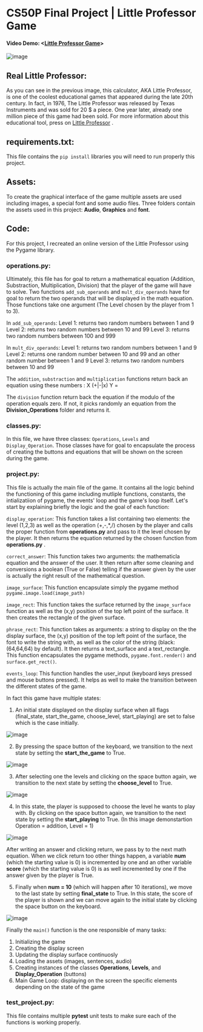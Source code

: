 # CS50P Final Project | Little Professor Game

#### Video Demo:  <[Little Professor Game](https://youtu.be/Sdpof7ePjQY)>

![image](https://github.com/Aladin-bit01/CS50p-Final-Project/assets/144846441/5c7d1517-1647-48e6-b94b-ade36ca04e59)


## Real Little Professor:
As you can see in the previous image, this calculator, AKA Little Professor, is one of the coolest educational games that appeared during the late 20th century.
In fact, in 1976, The Little Professor was released by Texas Instruments and was sold for 20 $ a piece. One year later, already one million piece of this game 
had been sold. For more information about this educational tool, press on [Little Professor](https://en.wikipedia.org/wiki/Little_Professor) .

## requirements.txt:
This file contains the `pip install` libraries you will need to run properly this project. 

## Assets:
To create the graphical interface of the game multiple assets are used including images, a special font and some audio files. Three folders contain the assets used in this project: **Audio**, **Graphics** and **font**.

## Code:
For this project, I recreated an online version of the Little Professor using the Pygame library. 

### operations.py:
Ultimately, this file has for goal to return a mathematical equation (Addition, Substraction, Multiplication, Division) that the player of the game will have to solve.
Two functions `add_sub_operands` and `mult_div_operands` have for goal to return the two operands that will be displayed in the math equation. Those functions take one argument (The Level chosen by the player from 1 to 3). 

In `add_sub_operands`:
    Level 1: returns two random numbers between 1 and 9
    Level 2: returns two random numbers between 10 and 99
    Level 3: returns two random numbers between 100 and 999
    
In `mult_div_operands`:
    Level 1: returns two random numbers between 1 and 9
    Level 2: returns one random number between 10 and 99 and an other random number between 1 and 9
    Level 3: returns two random numbers between 10 and 99

The `addition`, `substraction` and `multiplication` functions return back an equation using these numbers : X (+|-|x) Y =

The `division` function return back the equation if the modulo of the operation equals zero. If not, it picks randomly an equation from the **Division_Operations**
folder and returns it. 

### classes.py:
In this file, we have three classes: `Operations`, `Levels` and `Display_Operation`. Those classes have for goal to encapsulate the process of creating the buttons and
equations that will be shown on the screen during the game. 

### project.py:
This file is actually the main file of the game. It contains all the logic behind the functioning of this game including mutliple functions, constants, the intializatiion of pygame, the events' loop and the game's loop itself. Let's start by explaining briefly the logic and the goal of each function:

`display_operation`: This function takes a list containing two elements: the level (1,2,3) as well as the operation (+,-,*,/) chosen by the player and calls the proper function from **operations.py** and pass to it the level chosen by the player. It then returns the equation returned by the chosen function from **operations.py** .

`correct_answer`: This function takes two arguments: the mathematicla equation and the answer of the user. It then return after some cleaning and conversions a boolean (True or False) telling if the answer given by the user is actually the right result of the mathematical question. 

`image_surface`: This function encapsulate simply the pygame method `pygame.image.load(image_path)`

`image_rect`: This function takes the surface returned by the `image_surface` function as well as the (x,y) position of the top left point of the surface. It then creates the rectangle of the given surface. 

`phrase_rect`: This function takes as arguments: a string to display on the the display surface, the (x,y) position of the top left point of the surface, the font to write the string with, as well as the color of the string (black:(64,64,64) by default). It then returns a text_surface and a text_rectangle. This function encapsulates the pygame methods, `pygame.font.render()` and `surface.get_rect()`.

`events_loop`: This function handles the user_input (keyboard keys pressed and mouse buttons pressed). It helps as well to make the transition between the different states of the game. 

In fact this game have multiple states:

1. An initial state displayed on the display surface when all flags (final_state, start_the_game, choose_level, start_playing) are set to false which is the case initially.
   
![image](https://github.com/Aladin-bit01/CS50p-Final-Project/assets/144846441/a8df0b79-44a6-4f1a-8e6d-71df23866f28)

2. By pressing the space button of the keyboard, we transition to the next state by setting the **start_the_game** to True.

![image](https://github.com/Aladin-bit01/CS50p-Final-Project/assets/144846441/575b8f98-3b50-4dd2-b385-6e4779f09cd9)

3. After selecting one the levels and clicking on the space button again, we transition to the next state by setting the **choose_level** to True.

![image](https://github.com/Aladin-bit01/CS50p-Final-Project/assets/144846441/27796434-106b-4025-9553-87b55b0cdc1d)
   
4. In this state, the player is supposed to choose the level he wants to play with. By clicking on the space button again, we transition to the next state by setting the **start_playing** to True. (In this image demonstartion Operation = addition, Level = 1)

![image](https://github.com/Aladin-bit01/CS50p-Final-Project/assets/144846441/78e6ad31-c890-4685-8422-8068f5d1ace0)

After writing an answer and clicking return, we pass by to the next math equation. When we click return too other things happen, a variable **num** (which the  starting value is 0) is incremented by one and an other variable **score** (which the starting value is 0) is as well incremented by one if the answer given by the player is True.

5. Finally when **num = 10** (which will happen after 10 iterations), we move to the last state by setting **final_state** to True. In this state, the score of the player is shown and we can move again to the initial state by clicking the space button on the keyboard.

![image](https://github.com/Aladin-bit01/CS50p-Final-Project/assets/144846441/1b96a08c-2240-4015-ad93-3d679bd726d0)

Finally the `main()` function is the one responsible of many tasks:
1. Initializing the game
2. Creating the display screen
3. Updating the display surface continuosly
4. Loading the assets (images, sentences, audio)
5. Creating instances of the classes **Operations**, **Levels**, and **Display_Operation** (buttons)
6. Main Game Loop: displaying on the screen the specific elements depending on the state of the game

### test_project.py:
This file contains multiple **pytest** unit tests to make sure each of the functions is working properly.

